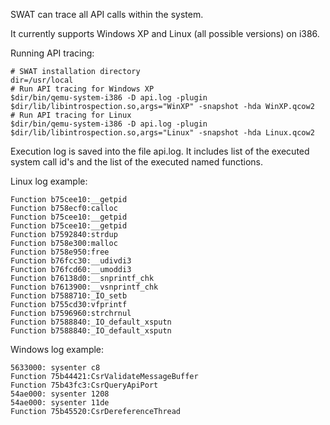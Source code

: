 SWAT can trace all API calls within the system.

It currently supports Windows XP and Linux (all possible versions) on i386.

Running API tracing:

    # SWAT installation directory
    dir=/usr/local
    # Run API tracing for Windows XP
    $dir/bin/qemu-system-i386 -D api.log -plugin $dir/lib/libintrospection.so,args="WinXP" -snapshot -hda WinXP.qcow2
    # Run API tracing for Linux
    $dir/bin/qemu-system-i386 -D api.log -plugin $dir/lib/libintrospection.so,args="Linux" -snapshot -hda Linux.qcow2

Execution log is saved into the file api.log. It includes list of the executed system call id's and the list of the executed named functions.

Linux log example:
```
Function b75cee10:__getpid
Function b758ecf0:calloc
Function b75cee10:__getpid
Function b75cee10:__getpid
Function b7592840:strdup
Function b758e300:malloc
Function b758e950:free
Function b76fcc30:__udivdi3
Function b76fcd60:__umoddi3
Function b76138d0:__snprintf_chk
Function b7613900:__vsnprintf_chk
Function b7588710:_IO_setb
Function b755cd30:vfprintf
Function b7596960:strchrnul
Function b7588840:_IO_default_xsputn
Function b7588840:_IO_default_xsputn
```

Windows log example:
```
5633000: sysenter c8
Function 75b44421:CsrValidateMessageBuffer
Function 75b43fc3:CsrQueryApiPort
54ae000: sysenter 1208
54ae000: sysenter 11de
Function 75b45520:CsrDereferenceThread
```
